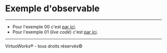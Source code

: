 # Exemple d'observable

---

* Pour l'exemple 00 c'est [par ici](./exemple-00).
* Pour l'exemple 01 (*live codé*) c'est [par ici](./exemple-01).

---

VirtuoWorks® - tous droits réservés©